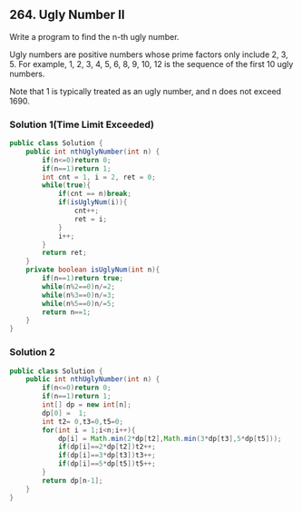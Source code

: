 ## 264. Ugly Number II
Write a program to find the n-th ugly number.

Ugly numbers are positive numbers whose prime factors only include 2, 3, 5. For example, 1, 2, 3, 4, 5, 6, 8, 9, 10, 12 is the sequence of the first 10 ugly numbers.

Note that 1 is typically treated as an ugly number, and n does not exceed 1690.

### Solution 1(Time Limit Exceeded)

```java
public class Solution {
    public int nthUglyNumber(int n) {
        if(n<=0)return 0;
        if(n==1)return 1;
        int cnt = 1, i = 2, ret = 0;
        while(true){
            if(cnt == n)break;
            if(isUglyNum(i)){
                cnt++;
                ret = i;
            }
            i++;
        }
        return ret;
    }
    private boolean isUglyNum(int n){
        if(n==1)return true;
        while(n%2==0)n/=2;
        while(n%3==0)n/=3;
        while(n%5==0)n/=5;
        return n==1;
    }
}
```

### Solution 2

```java
public class Solution {
    public int nthUglyNumber(int n) {
        if(n<=0)return 0;
        if(n==1)return 1;
        int[] dp = new int[n];
        dp[0] =  1;
        int t2= 0,t3=0,t5=0;
        for(int i = 1;i<n;i++){
            dp[i] = Math.min(2*dp[t2],Math.min(3*dp[t3],5*dp[t5]));
            if(dp[i]==2*dp[t2])t2++;
            if(dp[i]==3*dp[t3])t3++;
            if(dp[i]==5*dp[t5])t5++;
        }
        return dp[n-1];
    }
}
```